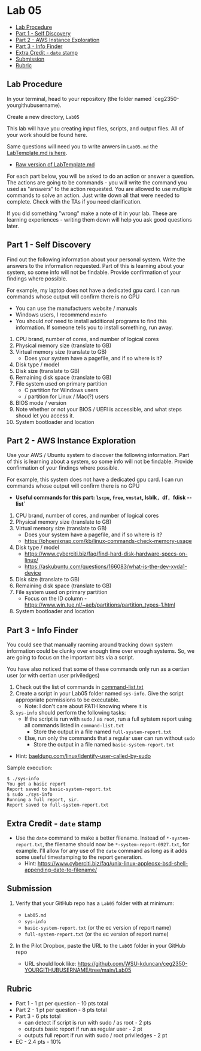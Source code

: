 # Lab 05

- [Lab Procedure](#Lab-Procedure)
- [Part 1 - Self Discovery](#Part-1---Self-Discovery)
- [Part 2 - AWS Instance Exploration](#Part-2---AWS-Instance-Exploration)
- [Part 3 - Info Finder](#Part-3---Info-Finder)
- [Extra Credit - `date` stamp](#Extra-Credit---`date`-stamp)
- [Submission](#Submission)
- [Rubric](#Rubric)

## Lab Procedure

In your terminal, head to your repository (the folder named `ceg2350-yourgithubusername).

Create a new directory, `Lab05`

This lab will have you creating input files, scripts, and output files.  All of your work should be found here.

Same questions will need you to write anwers in `Lab05.md` the [LabTemplate.md is here](LabTemplate.md).
   - [Raw version of LabTemplate.md](https://raw.githubusercontent.com/pattonsgirl/Fall2021-CEG2350/main/Labs/Lab05/LabTemplate.md)

For each part below, you will be asked to do an action or answer a question.  The actions are going to be commands - you will write the command you used as "answers" to the action requested.  You are allowed to use multiple commands to solve an action.  Just write down all that were needed to complete.  Check with the TAs if you need clarification.

If you did something "wrong" make a note of it in your lab. These are learning experiences - writing them down will help you ask good questions later. 

## Part 1 - Self Discovery

Find out the following information about your personal system. Write the answers to the information requested.  Part of this is learning about your system, so some info will not be findable.  Provide confirmation of your findings where possible.  

For example, my laptop does not have a dedicated gpu card.  I can run commands whose output will confirm there is no GPU

- You can use the manufactuers website / manuals
- Windows users, I recommend `msinfo`
- You should _not_ need to install additional programs to find this information. If someone tells you to install something, run away.

1. CPU brand, number of cores, and number of logical cores
2. Physical memory size (translate to GB)
3. Virtual memory size (translate to GB)
   - Does your system have a pagefile, and if so where is it?
4. Disk type / model
5. Disk size (translate to GB)
6. Remaining disk space (translate to GB)
7. File system used on primary partition
   - C partition for Windows users
   - / partition for Linux / Mac(?) users
8. BIOS mode / version
9. Note whether or not your BIOS / UEFI is accessible, and what steps shoud let you access it.
10. System bootloader and location

## Part 2 - AWS Instance Exploration

Use your AWS / Ubuntu system to discover the following information.  Part of this is learning about a system, so some info will not be findable.  Provide confirmation of your findings where possible.  

For example, this system does not have a dedicated gpu card.  I can run commands whose output will confirm there is no GPU

- **Useful commands for this part: `lscpu`, `free`, `vmstat`, lsblk`, `df`, `fdisk --list`**

1. CPU brand, number of cores, and number of logical cores
2. Physical memory size (translate to GB)
3. Virtual memory size (translate to GB)
   - Does your system have a pagefile, and if so where is it?
   - https://phoenixnap.com/kb/linux-commands-check-memory-usage 
4. Disk type / model
   - https://www.cyberciti.biz/faq/find-hard-disk-hardware-specs-on-linux/
   - https://askubuntu.com/questions/166083/what-is-the-dev-xvda1-device
5. Disk size (translate to GB)
6. Remaining disk space (translate to GB)
7. File system used on primary partition
   - Focus on the ID column - https://www.win.tue.nl/~aeb/partitions/partition_types-1.html
8. System bootloader and location

## Part 3 - Info Finder

You could see that manually raoming around tracking down system information could be clunky over enough time over enough systems.  So, we are going to focus on the important bits via a script.  

You have also noticed that some of these commands only run as a certian user (or with certian user priviledges)

1. Check out the list of commands in [command-list.txt](command-list.txt)
2. Create a script in your Lab05 folder named `sys-info`.  Give the script appropriate permissions to be executable.
   - Note: I don't care about PATH knowing where it is
3. `sys-info` should perform the following tasks:
   - If the script is run with `sudo` / as `root`, run a full sytstem report using all commands listed in `command-list.txt`
      - Store the output in a file named `full-system-report.txt`
   - Else, run only the commands that a regular user can run without `sudo`
      - Store the output in a file named `basic-system-report.txt`

- Hint: [baeldung.com/linux/identify-user-called-by-sudo](baeldung.com/linux/identify-user-called-by-sudo)


Sample execution:
```
$ ./sys-info
You get a basic report
Report saved to basic-system-report.txt
$ sudo ./sys-info
Running a full report, sir.
Report saved to full-system-report.txt
```

## Extra Credit - `date` stamp

- Use the `date` command to make a better filename.  Instead of `*-system-report.txt`, the filename should now be `*-system-report-0927.txt`, for example.  I'll allow for any use of the `date` command as long as it adds some useful timestamping to the report generation.
   - Hint: https://www.cyberciti.biz/faq/unix-linux-appleosx-bsd-shell-appending-date-to-filename/ 

## Submission

1. Verify that your GitHub repo has a `Lab05` folder with at minimum:
   - `Lab05.md`
   - `sys-info`
   - `basic-system-report.txt` (or the ec version of report name)
   - `full-system-report.txt` (or the ec version of report name)


2. In the Pilot Dropbox, paste the URL to the `Lab05` folder in your GitHub repo
    - URL should look like: https://github.com/WSU-kduncan/ceg2350-YOURGITHUBUSERNAME/tree/main/Lab05

## Rubric

- Part 1 - 1 pt per question - 10 pts total
- Part 2 - 1 pt per question - 8 pts total
- Part 3 - 6 pts total
   - can detect if script is run with sudo / as root - 2 pts
   - outputs basic report if run as regular user - 2 pt
   - outputs full report if run with sudo / root priviledges - 2 pt
- EC - 2.4 pts - 10% 